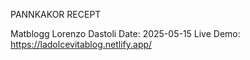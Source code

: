 PANNKAKOR RECEPT 

Matblogg
Lorenzo Dastoli
Date: 2025-05-15
Live Demo: https://ladolcevitablog.netlify.app/
